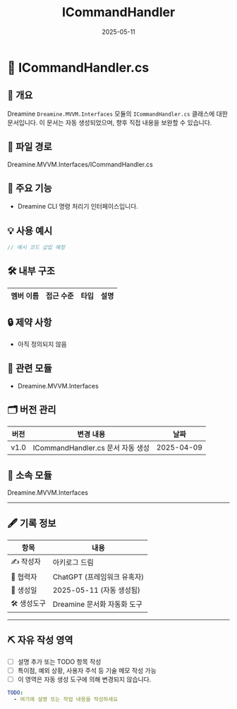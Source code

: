 ﻿---
title: ICommandHandler
module: Dreamine.MVVM.Interfaces
generated: true
date: 2025-05-11
---

# 🧾 ICommandHandler.cs

## 📌 개요
Dreamine `Dreamine.MVVM.Interfaces` 모듈의 `ICommandHandler.cs` 클래스에 대한 문서입니다.
이 문서는 자동 생성되었으며, 향후 직접 내용을 보완할 수 있습니다.

## 📂 파일 경로
Dreamine.MVVM.Interfaces/ICommandHandler.cs

## 🧠 주요 기능
- Dreamine CLI 명령 처리기 인터페이스입니다.

## 💡 사용 예시
```csharp
// 예시 코드 삽입 예정
```

## 🛠️ 내부 구조
| 멤버 이름 | 접근 수준 | 타입 | 설명 |
| -------- | -------- | ---- | ---- |



## 🔒 제약 사항
- 아직 정의되지 않음

## 🧩 관련 모듈
- Dreamine.MVVM.Interfaces

## 🗂️ 버전 관리
| 버전 | 변경 내용 | 날짜 |
|------|-----------|------|
| v1.0 | ICommandHandler.cs 문서 자동 생성 | 2025-04-09 |



## 📁 소속 모듈
Dreamine.MVVM.Interfaces

---

## 🖋️ 기록 정보

| 항목       | 내용                             |
|------------|----------------------------------|
| ✍️ 작성자  | 아키로그 드림                    |
| 🤖 협력자  | ChatGPT (프레임워크 유혹자)       |
| 📅 생성일  | 2025-05-11 (자동 생성됨) |
| 🛠️ 생성도구 | Dreamine 문서화 자동화 도구         |

---

## ⛏️ 자유 작성 영역

- [ ] 설명 추가 또는 TODO 항목 작성
- [ ] 특이점, 예외 상황, 사용자 주석 등 기술 메모 작성 가능
- [ ] 이 영역은 자동 생성 도구에 의해 변경되지 않습니다.
```yaml
TODO:
  - 여기에 설명 또는 작업 내용을 작성하세요
```
